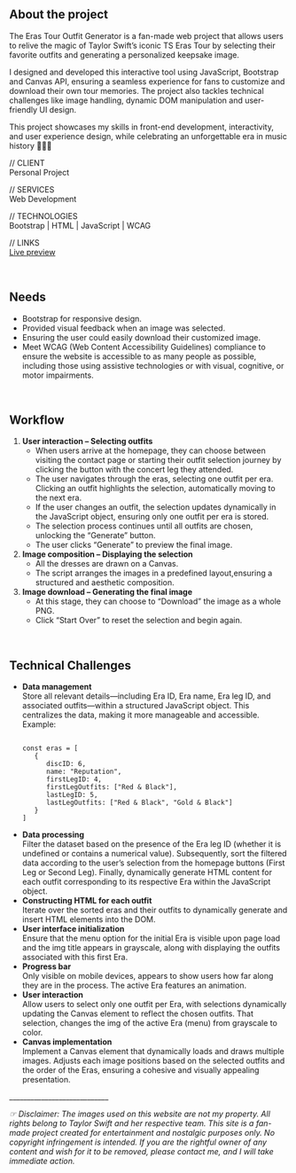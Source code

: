 <h2>About the project</h2>
The Eras Tour Outfit Generator is a fan-made web project that allows users to relive the magic of Taylor Swift’s iconic
TS Eras Tour by selecting their favorite outfits and generating a personalized keepsake image.

I designed and developed this interactive tool using JavaScript, Bootstrap and Canvas API, ensuring a seamless
experience for fans to customize and download their own tour memories. The project also tackles technical challenges
like image handling, dynamic DOM manipulation and user-friendly UI design.

This project showcases my skills in front-end development, interactivity, and user experience design, while celebrating
an unforgettable era in music history 🫶🏻✨

// CLIENT<br/>
Personal Project

// SERVICES<br/>
Web Development

// TECHNOLOGIES<br/>
Bootstrap | HTML | JavaScript | WCAG

// LINKS<br/>
<a target="_blank" class="link_text" role="button" href="http://www.tstetoutfitgenerator.website">Live preview</a>

<br/><h2>Needs</h2>
<ul>
   <li>Bootstrap for responsive design.</li>
   <li>Provided visual feedback when an image was selected.</li>
   <li>Ensuring the user could easily download their customized image.</li>
   <li>Meet WCAG (Web Content Accessibility Guidelines) compliance to ensure the website is accessible to as many people
      as possible, including those using assistive technologies or with visual, cognitive, or motor impairments.</li>
</ul>

<br/><h2>Workflow</h2>
<ol>
   <li><strong>User interaction – Selecting outfits</strong>
      <ul>
         <li>When users arrive at the homepage, they can choose between visiting the contact page or starting their
            outfit selection journey by clicking the button with the concert leg they attended.</li>
         <li>The user navigates through the eras, selecting one outfit per era. Clicking an outfit highlights the
            selection, automatically moving to the next era.</li>
         <li>If the user changes an outfit, the selection updates dynamically in the JavaScript object, ensuring only
            one outfit per era is stored.</li>
         <li>The selection process continues until all outfits are chosen, unlocking the “Generate” button.</li>
         <li>The user clicks “Generate” to preview the final image.</li>
      </ul>
   </li>
   <li><strong>Image composition – Displaying the selection</strong>
      <ul>
         <li>All the dresses are drawn on a Canvas.</li>
         <li>The script arranges the images in a predefined layout,ensuring a structured and aesthetic composition.</li>
      </ul>
   </li>
   <li><strong>Image download – Generating the final image</strong>
      <ul>
         <li>At this stage, they can choose to “Download” the image as a whole PNG.</li>
         <li>Click “Start Over” to reset the selection and begin again.</li>
      </ul>
   </li>
</ol>

<br/><h2>Technical Challenges</h2>
<ul>
   <li><strong>Data management</strong><br>
      Store all relevant details—including Era ID, Era name, Era leg ID, and associated outfits—within a structured
      JavaScript object.&ZeroWidthSpace; This centralizes the data, making it more manageable and
      accessible.&ZeroWidthSpace; Example:<p></p>
      <pre><code>
const eras = [
   {
      discID: 6,
      name: "Reputation",
      firstLegID: 4,
      firstLegOutfits: ["Red &amp; Black"],
      lastLegID: 5,
      lastLegOutfits: ["Red &amp; Black", "Gold &amp; Black"]
   }
]
</code></pre>
   </li>
   <li><strong>Data processing</strong><br>
      Filter the dataset based on the presence of the Era leg ID (whether it is undefined or contains a numerical
      value). Subsequently, sort the filtered data according to the user’s selection from the homepage buttons (First
      Leg or Second Leg). Finally, dynamically generate HTML content for each outfit corresponding to its respective Era
      within the JavaScript object.&ZeroWidthSpace;</li>
   <li><strong>Constructing HTML for each outfit</strong><br>
      Iterate over the sorted eras and their outfits to dynamically generate and insert HTML elements into the DOM.</li>
   <li><strong>User interface initialization</strong><br>
      Ensure that the menu option for the initial Era is visible upon page load and the img title appears in grayscale,
      along with displaying the outfits associated with this first Era.&ZeroWidthSpace;</li>
   <li><strong>Progress bar</strong><br>
      Only visible on mobile devices, appears to show users how far along they are in the process. The active Era
      features an animation.</li>
   <li><strong>User interaction</strong><br>
      Allow users to select only one outfit per Era, with selections dynamically updating the Canvas element to reflect
      the chosen outfits.&ZeroWidthSpace; That selection, changes the img of the active Era (menu) from grayscale to
      color.</li>
   <li><strong>Canvas implementation</strong><br>
      Implement a Canvas element that dynamically loads and draws multiple images.&ZeroWidthSpace; Adjusts each image
      positions based on the selected outfits and the order of the Eras, ensuring a cohesive and visually appealing
      presentation.&ZeroWidthSpace;</li>
</ul>
____________________________

<i>☞ Disclaimer: The images used on this website are not my property. All rights belong to Taylor Swift and her
   respective team. This site is a fan-made project created for entertainment and nostalgic purposes only. No copyright
   infringement is intended. If you are the rightful owner of any content and wish for it to be removed, please contact
   me, and I will take immediate action.</i>
